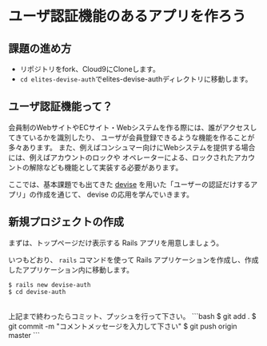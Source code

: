 # ユーザ認証機能のあるアプリを作ろう

## 課題の進め方
- リポジトリをfork、Cloud9にCloneします。
- `cd elites-devise-auth`でelites-devise-authディレクトリに移動します。

## ユーザ認証機能って？

会員制のWebサイトやECサイト・Webシステムを作る際には、誰がアクセスしてきているかを識別したり、
ユーザが会員登録できるような機能を作ることが多々あります。
また、例えばコンシュマー向けにWebシステムを提供する場合には、例えばアカウントのロックや
オペレーターによる、ロックされたアカウントの解除なども機能として実装する必要があります。

ここでは、基本課題でも出てきた [devise](https://github.com/plataformatec/devise) を用いた「ユーザーの認証だけするアプリ」の作成を通じて、
devise の応用を学んでいきます。


## 新規プロジェクトの作成

まずは、トップページだけ表示する Rails アプリを用意しましょう。

いつもどおり、 `rails` コマンドを使って Rails アプリケーションを作成し、作成したアプリケーション内に移動します。

```console
$ rails new devise-auth
$ cd devise-auth
```

<br>
上記まで終わったらコミット、プッシュを行って下さい。
```bash
$ git add .
$ git commit -m "コメントメッセージを入力して下さい"
$ git push origin master
```
